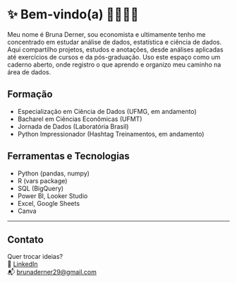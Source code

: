 # ✨ Bem-vindo(a) 💖👩🏻‍💻

Meu nome é Bruna Derner, sou economista e ultimamente tenho me concentrado em estudar análise de dados, estatística e ciência de dados. Aqui compartilho projetos, estudos e anotações, desde análises aplicadas até exercícios de cursos e da pós-graduação. Uso este espaço como um caderno aberto, onde registro o que aprendo e organizo meu caminho na área de dados.  

## Formação 
- Especialização em Ciência de Dados (UFMG, em andamento)  
- Bacharel em Ciências Econômicas (UFMT)  
- Jornada de Dados (Laboratória Brasil)  
- Python Impressionador (Hashtag Treinamentos, em andamento)  


## Ferramentas e Tecnologias
- Python (pandas, numpy)
- R (vars package)  
- SQL (BigQuery)  
- Power BI, Looker Studio
- Excel, Google Sheets   
- Canva 

---

## Contato
Quer trocar ideias?  
🔗 [LinkedIn](https://www.linkedin.com/in/bruna-derner)  
📬 brunaderner29@gmail.com  

